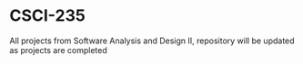 # CSCI-235
All projects from Software Analysis and Design II, repository will be updated as projects are completed
